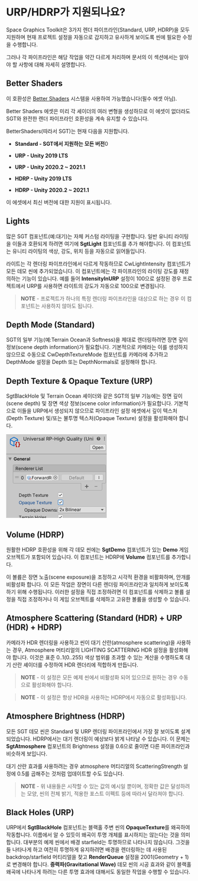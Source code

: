 # URP/HDRP가 지원되나요?

Space Graphics Toolkit은 3가지 렌더 파이프라인(Standard, URP, HDRP)을 모두 지원하며 현재 프로젝트 설정을 자동으로 갑지하고 유사하게 보이도록 씬에 필요한 수정을 수행합니다.

그러나 각 파이프라인은 해당 작업을 약간 다르게 처리하며 문서의 이 섹션에서는 알아야 할 사항에 대해 자세히 설명합니다.

## Better Shaders

이 호환성은 [Better Shaders](http://carloswilkes.com/Get/BetterShaders) 시스템을 사용하여 가능했습니다(필수 에셋 아님).

Better Shaders 에셋은 미리 각 셰이더의 여러 변형을 생성하므로 이 에셋이 없더라도 SGT와 완전한 렌더 파이프라인 호환성을 계속 유지할 수 있습니다.

BetterShaders(따라서 SGT)는 현재 다음을 지원합니다.

- **Standard - SGT에서 지원하는 모든 버전**0

- **URP - Unity 2019 LTS**

- **URP - Unity 2020.2 ~ 2021.1**

- **HDRP - Unity 2019 LTS**

- **HDRP - Unity 2020.2 ~ 2021.1**

이 에셋에서 최신 버전에 대한 지원이 표시됩니다.

## Lights

많은 SGT 컴포넌트(예:대기)는 자체 커스텀 라이팅을 구현합니다. 일반 유니티 라이팅을 이들과 호환되게 하려면 여기에 **SgtLight** 컴포넌트를 추가 해야합니다. 이 컴포넌트는 유니티 라이팅의 색상, 강도, 위치 등을 자동으로 읽어들입니다.

라이트는 각 렌더링 파이프라인에서 다르게 작동하므로 CwLightIntensity 컴포넌트가 모든 데모 씬에 추가되었습니다. 이 컴포넌트에는 각 파이프라인의 라이팅 강도를 재정의하는 기능이 있습니다. 예를 들어 **IntensityInURP** 설정이 100으로 설정된 경우 프로젝트에서 URP를 사용하면 라이트의 강도가 자동으로 100으로 변경됩니다.

> **NOTE** - 프로젝트가 하나의 특정 렌더링 파이프라인을 대상으로 하는 경우 이 컴포넌트는 사용하지 않아도 됩니다.

## Depth Mode (Standard)

SGT의 일부 기능(예:Terrain Ocean과 Softness)을 제대로 렌더링하려면 장면 깊이 정보(scene depth information)가 필요합니다. 기본적으로 카메라는 이를 생성하지 않으므로 수동으로 CwDepthTextureMode 컴포넌트를 카메라에 추가하고 DepthMode 설정을 Depth 또는 DepthNormals로 설정해야 합니다.

## Depth Texture & Opaque Texture (URP)

SgtBlackHole 및 Terrain Ocean 셰이더와 같은 SGT의 일부 기능에는 장면 깊이(scene depth) 및 장면 색상 정보(scene color information)가 필요합니다. 기본적으로 이들을 URP에서 생성되지 않으므로 파이프라인 설정 에셋에서 깊이 텍스처(Depth Texture) 및/또는 불투명 텍스처(Opaque Texture) 설정을 활성화해야 합니다.

![Depth Texture & Opaque Texture](../imgs/depth-tex-opaque-tex.png)

## Volume (HDRP)

원활한 HDRP 호환성을 위해 각 데모 씬에는 **SgtDemo** 컴포넌트가 있는 **Demo** 게임 오브젝트가 포함되어 있습니다. 이 컴포넌트는 HDRP에 **Volume** 컴포넌트를 추가합니다.

이 볼륨은 장면 노출(scene exposure)을 조정하고 시각적 환경을 비활화하며, 안개를 비활성화 합니다. 이 모든 작업은 장면이 다른 렌더링 파이프라인과 일치하게 보이도록 하기 위해 수행됩니다. 이러한 설정을 직접 조정하려면 이 컴포넌트를 삭제하고 볼륨 설정을 직접 조정하거나 이 게임 오브젝트를 삭제하고 고유한 볼륨을 생성할 수 있습니다.

## Atmosphere Scattering (Standard (HDR) + URP (HDR) + HDRP)

카메라가 HDR 렌더링을 사용하고 씬이 대기 산란(atmosphere scattering)을 사용하는 경우, Atmosphere 머티리얼의 LIGHTING SCATTERING HDR 설정을 활성화해야 합니다. 이것은 표준 0..1(0..255) 색상 범위를 초과할 수 있는  계산을 수행하도록 대기 산란 셰이더를 수정하여 HDR 렌더리에 적합하게 만듭니다.

> **NOTE** - 이 설정은 모든 예제 씬에서 비활성화 되어 있으므로 원하는 경우 수동으로 활성화해야 합니다.

> **NOTE** - 이 설정은 항상 HDR을 사용하는 HDRP에서 자동으로 활성화됩니다.

## Atmosphere Brightness (HDRP)

모든 SGT 데모 씬은 Standard 및 URP 렌더링 파이프라인에서 가장 잘 보이도록 설계되었습니다. HDRP에서는 대기 렌더링이 예상보다 밝게 나타날 수 있습니다. 이 문제는 **SgtAtmosphere** 컴포넌트의 Brightness 설정을 0.6으로 줄이면 다른 파이프라인과 비슷하게 보입니다.

대기 산란 효과를 사용하려는 경우 atmosphere 머티리얼의 ScatteringStrength 설정에 0.5를 곱해주는 것처럼 업데이트할 수도 있습니다.

> **NOTE** - 위 내용들은 시작할 수 있는 값의 예시일 뿐이며, 정확한 값은 달성하려는 모양, 씬의 전체 밝기, 적용한 포스트 이펙트 등에 따라서 달라져야 합니다.

## Black Holes (URP)

URP에서 **SgtBlackHole** 컴포넌트는 블랙홀 주변 씬의 **OpaqueTexture**를 왜곡하여 작동합니다. 이름에서 알 수 있듯이 왜곡이 투명 개체를 표시하지는 않는다는 것을 의미합니다. 대부분의 예제 씬에서 배경 starfield는 투명하므로 나타나지 않습니다. 그것을들 나타나게 하고 여전히 투명하게 유지하려면 배경을 렌더링하는 데 사용된 backdrop/starfield 머티리얼을 찾고 **RenderQueue** 설정을 2001(Geometry + 1)로 변경해야 합니다. **중력파(Gravitational Wave)** 데모 씬의 시공 효과와 같이 블랙홀 왜곡에 나타나게 하려는 다른 투명 효과에 대해서도 동일한 작업을 수행할 수 있습니다.